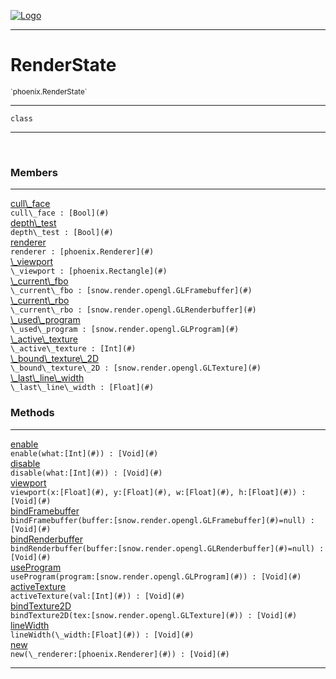 
[![Logo](../../images/logo.png)](../../api/index.html)

---



<h1>RenderState</h1>
<small>`phoenix.RenderState`</small>



---

`class`

---

&nbsp;
&nbsp;



<h3>Members</h3> <hr/><span class="member apipage">
                <a name="cull_face"><a class="lift" href="#cull_face">cull\_face</a></a><div class="clear"></div><code class="signature apipage">cull\_face : [Bool](#)</code><br/></span>
            <span class="small_desc_flat"></span><span class="member apipage">
                <a name="depth_test"><a class="lift" href="#depth_test">depth\_test</a></a><div class="clear"></div><code class="signature apipage">depth\_test : [Bool](#)</code><br/></span>
            <span class="small_desc_flat"></span><span class="member apipage">
                <a name="renderer"><a class="lift" href="#renderer">renderer</a></a><div class="clear"></div><code class="signature apipage">renderer : [phoenix.Renderer](#)</code><br/></span>
            <span class="small_desc_flat"></span><span class="member apipage">
                <a name="_viewport"><a class="lift" href="#_viewport">\_viewport</a></a><div class="clear"></div><code class="signature apipage">\_viewport : [phoenix.Rectangle](#)</code><br/></span>
            <span class="small_desc_flat"></span><span class="member apipage">
                <a name="_current_fbo"><a class="lift" href="#_current_fbo">\_current\_fbo</a></a><div class="clear"></div><code class="signature apipage">\_current\_fbo : [snow.render.opengl.GLFramebuffer](#)</code><br/></span>
            <span class="small_desc_flat"></span><span class="member apipage">
                <a name="_current_rbo"><a class="lift" href="#_current_rbo">\_current\_rbo</a></a><div class="clear"></div><code class="signature apipage">\_current\_rbo : [snow.render.opengl.GLRenderbuffer](#)</code><br/></span>
            <span class="small_desc_flat"></span><span class="member apipage">
                <a name="_used_program"><a class="lift" href="#_used_program">\_used\_program</a></a><div class="clear"></div><code class="signature apipage">\_used\_program : [snow.render.opengl.GLProgram](#)</code><br/></span>
            <span class="small_desc_flat"></span><span class="member apipage">
                <a name="_active_texture"><a class="lift" href="#_active_texture">\_active\_texture</a></a><div class="clear"></div><code class="signature apipage">\_active\_texture : [Int](#)</code><br/></span>
            <span class="small_desc_flat"></span><span class="member apipage">
                <a name="_bound_texture_2D"><a class="lift" href="#_bound_texture_2D">\_bound\_texture\_2D</a></a><div class="clear"></div><code class="signature apipage">\_bound\_texture\_2D : [snow.render.opengl.GLTexture](#)</code><br/></span>
            <span class="small_desc_flat"></span><span class="member apipage">
                <a name="_last_line_width"><a class="lift" href="#_last_line_width">\_last\_line\_width</a></a><div class="clear"></div><code class="signature apipage">\_last\_line\_width : [Float](#)</code><br/></span>
            <span class="small_desc_flat"></span>





<h3>Methods</h3> <hr/><span class="method apipage">
            <a name="enable"><a class="lift" href="#enable">enable</a></a> <div class="clear"></div><code class="signature apipage">enable(what:[Int](#)<span></span>) : [Void](#)</code><br/><span class="small_desc_flat"></span>
        </span>
    <span class="method apipage">
            <a name="disable"><a class="lift" href="#disable">disable</a></a> <div class="clear"></div><code class="signature apipage">disable(what:[Int](#)<span></span>) : [Void](#)</code><br/><span class="small_desc_flat"></span>
        </span>
    <span class="method apipage">
            <a name="viewport"><a class="lift" href="#viewport">viewport</a></a> <div class="clear"></div><code class="signature apipage">viewport(x:[Float](#)<span></span>, y:[Float](#)<span></span>, w:[Float](#)<span></span>, h:[Float](#)<span></span>) : [Void](#)</code><br/><span class="small_desc_flat"></span>
        </span>
    <span class="method apipage">
            <a name="bindFramebuffer"><a class="lift" href="#bindFramebuffer">bindFramebuffer</a></a> <div class="clear"></div><code class="signature apipage">bindFramebuffer(buffer:[snow.render.opengl.GLFramebuffer](#)<span>=null</span>) : [Void](#)</code><br/><span class="small_desc_flat"></span>
        </span>
    <span class="method apipage">
            <a name="bindRenderbuffer"><a class="lift" href="#bindRenderbuffer">bindRenderbuffer</a></a> <div class="clear"></div><code class="signature apipage">bindRenderbuffer(buffer:[snow.render.opengl.GLRenderbuffer](#)<span>=null</span>) : [Void](#)</code><br/><span class="small_desc_flat"></span>
        </span>
    <span class="method apipage">
            <a name="useProgram"><a class="lift" href="#useProgram">useProgram</a></a> <div class="clear"></div><code class="signature apipage">useProgram(program:[snow.render.opengl.GLProgram](#)<span></span>) : [Void](#)</code><br/><span class="small_desc_flat"></span>
        </span>
    <span class="method apipage">
            <a name="activeTexture"><a class="lift" href="#activeTexture">activeTexture</a></a> <div class="clear"></div><code class="signature apipage">activeTexture(val:[Int](#)<span></span>) : [Void](#)</code><br/><span class="small_desc_flat"></span>
        </span>
    <span class="method apipage">
            <a name="bindTexture2D"><a class="lift" href="#bindTexture2D">bindTexture2D</a></a> <div class="clear"></div><code class="signature apipage">bindTexture2D(tex:[snow.render.opengl.GLTexture](#)<span></span>) : [Void](#)</code><br/><span class="small_desc_flat"></span>
        </span>
    <span class="method apipage">
            <a name="lineWidth"><a class="lift" href="#lineWidth">lineWidth</a></a> <div class="clear"></div><code class="signature apipage">lineWidth(\_width:[Float](#)<span></span>) : [Void](#)</code><br/><span class="small_desc_flat"></span>
        </span>
    <span class="method apipage">
            <a name="new"><a class="lift" href="#new">new</a></a> <div class="clear"></div><code class="signature apipage">new(\_renderer:[phoenix.Renderer](#)<span></span>) : [Void](#)</code><br/><span class="small_desc_flat"></span>
        </span>
    





---

&nbsp;
&nbsp;
&nbsp;
&nbsp;